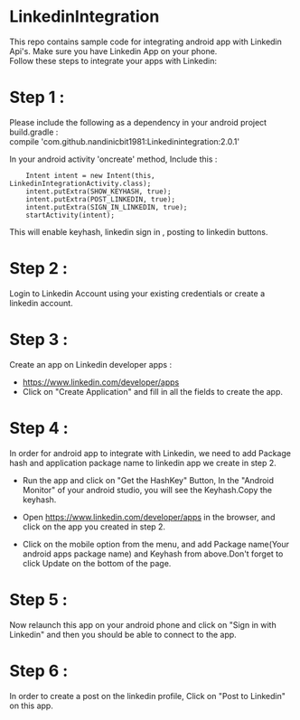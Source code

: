 # LinkedinIntegration

This repo contains sample code for integrating android app with Linkedin Api's. Make sure you have Linkedin App on your phone.
<br />
Follow these steps to integrate your apps with Linkedin:
<br />


# Step 1 :<br />

Please include the following as a dependency in your android project build.gradle :<br />
compile 'com.github.nandinicbit1981:Linkedinintegration:2.0.1'

In your android activity 'oncreate' method, Include this :

        Intent intent = new Intent(this, LinkedinIntegrationActivity.class);
        intent.putExtra(SHOW_KEYHASH, true);
        intent.putExtra(POST_LINKEDIN, true);
        intent.putExtra(SIGN_IN_LINKEDIN, true);
        startActivity(intent);

This will enable keyhash, linkedin sign in , posting to linkedin buttons.

# Step 2 :<br />
Login to Linkedin Account using your existing credentials or create a linkedin account.
<br />

# Step 3 :<br />
Create an app on Linkedin developer apps : 
   -  https://www.linkedin.com/developer/apps
   -  Click on "Create Application" and fill in all the fields to create the app.

# Step 4 :<br />
In order for android app to integrate with Linkedin, we need to add Package hash and application package name to linkedin app
we create in step 2.
<br />
   - Run the app and click on "Get the HashKey" Button, In the "Android Monitor" of your android studio, you will see the 
   Keyhash.Copy the keyhash.
   
   - Open https://www.linkedin.com/developer/apps in the browser, and click on the app you created in step 2.
   
   - Click on the mobile option from the menu, and add Package name(Your android apps package name) and Keyhash from above.Don't
   forget to click Update on the bottom of the page.
   
# Step 5 : <br />
Now relaunch this app on your android phone and click on "Sign in with Linkedin" and then you should be able to connect to the app.

# Step 6 :<br />
In order to create a post on the linkedin profile, Click on "Post to Linkedin" on this app.
